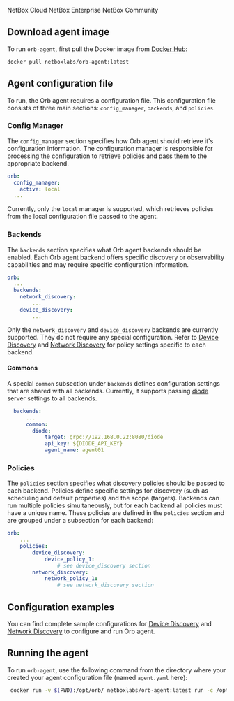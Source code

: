 <span class="pill pill-cloud">NetBox Cloud</span>
<span class="pill pill-enterprise">NetBox Enterprise</span>
<span class="pill pill-community">NetBox Community</span>

## Download agent image
To run `orb-agent`, first pull the Docker image from [Docker Hub](https://hub.docker.com/r/netboxlabs/orb-agent):


```sh
docker pull netboxlabs/orb-agent:latest
```

## Agent configuration file
To run, the Orb agent requires a configuration file. This configuration file consists of three main sections: `config_manager`, `backends`, and `policies`.


### Config Manager
The `config_manager` section specifies how Orb agent should retrieve it's configuration information. The configuration manager is responsible for processing the configuration to retrieve policies and pass them to the appropriate backend.

```yaml
orb:
  config_manager:
    active: local
  ...
```

Currently, only the `local` manager is supported, which retrieves policies from the local configuration file passed to the agent.

### Backends
The `backends` section specifies what Orb agent backends should be enabled. Each Orb agent backend offers specific discovery or observability capabilities and may require specific configuration information.  

```yaml
orb:
  ...
  backends:
    network_discovery:
        ...
    device_discovery:
        ...
```
Only the `network_discovery` and `device_discovery` backends are currently supported. They do not require any special configuration. Refer to [Device Discovery](device_discovery.md) and [Network Discovery](network_discovery.md) for policy settings specific to each backend. 

#### Commons
A special `common` subsection under `backends` defines configuration settings that are shared with all backends. Currently, it supports passing [diode](https://github.com/netboxlabs/diode) server settings to all backends.

```yaml
  backends:
      ...
      common:
        diode:
            target: grpc://192.168.0.22:8080/diode
            api_key: ${DIODE_API_KEY}
            agent_name: agent01
```


### Policies
The `policies` section specifies what discovery policies should be passed to each backend. Policies define specific settings for discovery (such as scheduling and default properties) and the scope (targets). Backends can run multiple policies simultaneously, but for each backend all policies must have a unique name. These policies are defined in the `policies` section and are grouped under a subsection for each backend:

```yaml
orb:
    ...
    policies:
        device_discovery:
            device_policy_1:
                # see device_discovery section
        network_discovery:
            network_policy_1:
                # see network_discovery section
```

## Configuration examples
You can find complete sample configurations for [Device Discovery](device_discovery.md) and [Network Discovery](network_discovery.md) to configure and run Orb agent.

## Running the agent

To run `orb-agent`, use the following command from the directory where your created your agent configuration file (named `agent.yaml` here):

```sh
 docker run -v $(PWD):/opt/orb/ netboxlabs/orb-agent:latest run -c /opt/orb/agent.yaml
```